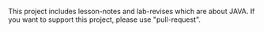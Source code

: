 This project includes lesson-notes and lab-revises which are about JAVA. If you want to support this project, please use "pull-request".
